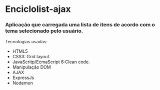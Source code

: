 # Enciclolist-ajax
### Aplicação que carregada uma lista de itens de acordo com o tema selecionado pelo usuário. 

Tecnologias usadas: 
- HTML5
- CSS3: Grid layout.
- JavaScritp/EcmaScript 6:Clean code.
- Manipulação DOM
- AJAX
- ExpressJs
- Nodemon
